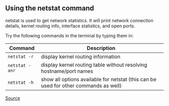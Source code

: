 ## Using the netstat command ##

netstat is used to get network statistics. It will print network connection details, kernel routing info, interface statistics, and open ports.

Try the following commands in the terminal by typing them in:

Command | Description
---------------------|----------------------------------------------------
`netstat -r` | display kernel routing information
`netstat -anr`| display kernel routing table without resolving hostname/port names
`netstat -h` | show all options available for netstat (this can be used for other commands as well)


[Source](https://www.oreilly.com/library/view/centos-quick-start/9781789344875/efd03792-bf12-4401-9c17-37837441a33b.xhtml)




